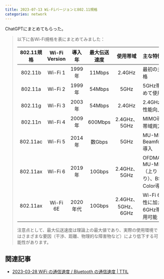 ```yaml
---
title: 2023-07-13 Wi-Fiバージョンと802.11規格
categories: network
---
```


ChatGPTにまとめてもらった。

> 以下に各Wi-Fi規格を表にまとめてみました：
>
> | 802.11規格 | Wi-Fi Version | 導入年 | 最大伝送速度 | 使用帯域 | 主な特徴 |
> |:----------:|:---------------:|:------:|:------------:|:--------:|:--------|
> | 802.11b    | Wi-Fi 1         | 1999年 | 11Mbps       | 2.4GHz   | 最初の主流規格 |
> | 802.11a    | Wi-Fi 2         | 1999年 | 54Mbps       | 5GHz     | 5GHz帯を初めて使用 |
> | 802.11g    | Wi-Fi 3         | 2003年 | 54Mbps       | 2.4GHz   | 2.4GHz帯の性能向上 |
> | 802.11n    | Wi-Fi 4         | 2009年 | 600Mbps      | 2.4GHz、5GHz | MIMO導入、帯域両方利用 |
> | 802.11ac   | Wi-Fi 5         | 2014年 | 数Gbps       | 5GHz     | MU-MIMOとBeamforming導入 |
> | 802.11ax   | Wi-Fi 6         | 2019年 | 10Gbps       | 2.4GHz、5GHz | OFDMA、MU-MIMO（上り・下り）、BSS Color導入 |
> | 802.11ax   | Wi-Fi 6E        | 2020年代 | 10Gbps     | 2.4GHz、5GHz、6GHz | Wi-Fi 6の特性に加えて、6GHz帯を利用可能 |
>
> 注意点として、最大伝送速度は理論上の最大値であり、実際の使用環境ではさまざまな要因（干渉、距離、物理的な障害物など）により低下する可能性があります。

## 関連記事

- [2023-03-28 WiFi の通信速度 / Bluetooth の通信速度 \| TTIL](/2023-03-28)
